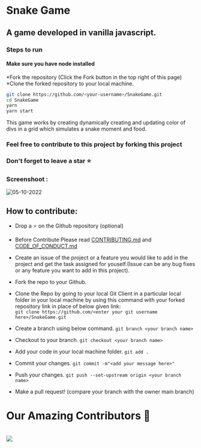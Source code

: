 # Snake Game

## A game developed in vanilla javascript.

### Steps to run

#### Make sure you have node installed
   *Fork the repository (Click the Fork button in the top right of this page)
    *Clone the forked repository to your local machine.
```bash
git clone https://github.com/<your-username>/SnakeGame.git
cd SnakeGame
yarn
yarn start
```

This game works by creating dynamically creating and updating color of divs in a grid which simulates a snake moment and food.

### Feel free to contribute to this project by forking this project

### Don't forget to leave a star ⭐

### Screenshoot :
![05-10-2022](https://user-images.githubusercontent.com/37242269/193979670-c53382b5-4abb-4682-8893-5ea0380fe227.PNG)

## How to contribute:

- Drop a :star: on the Github repository (optional)<br/>

- Before Contribute Please read [CONTRIBUTING.md](https://github.com/devsargam/SnakeGame/blob/master/CONTRIBUTING.md) and [CODE_OF_CONDUCT.md](https://github.com/devsargam/SnakeGame/blob/master/CODE_OF_CONDUCT.md)

- Create an issue of the project or a feature you would like to add in the project and get the task assigned for youself.(Issue can be any bug fixes or any feature you want to add in this project).

- Fork the repo to your Github.<br/>

- Clone the Repo by going to your local Git Client in a particular local folder in your local machine by using this command with your forked repository link in place of below given link: <br/>
  `git clone https://github.com/<enter your git username here>/SnakeGame.git`
- Create a branch using below command.
  `git branch <your branch name>`
- Checkout to your branch.
  `git checkout <your branch name>`
- Add your code in your local machine folder.
  `git add . `
- Commit your changes.
  `git commit -m"<add your message here>"`
- Push your changes.
  `git push --set-upstream origin <your branch name>`

- Make a pull request! (compare your branch with the owner main branch)

# Our Amazing Contributors 🌟
<br>
<a href="https://github.com/devsargam/SnakeGame/graphs/contributors">
  <img src="https://contrib.rocks/image?repo=devsargam/SnakeGame&&max=817" />
</a>
